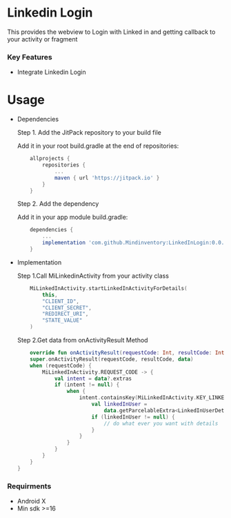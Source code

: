 # Linkedin Login 

This provides the webview to Login with Linked in and getting callback to your activity or fragment

### Key Features

* Integrate Linkedin Login

# Usage

* Dependencies

    Step 1. Add the JitPack repository to your build file
    
    Add it in your root build.gradle at the end of repositories:

    ```groovy
	    allprojects {
		    repositories {
			    ...
			    maven { url 'https://jitpack.io' }
		    }
	    }
    ``` 

    Step 2. Add the dependency
    
    Add it in your app module build.gradle:
    
    ```groovy
        dependencies {
            ...
            implementation 'com.github.Mindinventory:LinkedInLogin:0.0.1'
        }
    ``` 
    
    
* Implementation

    Step 1.Call MiLinkedinActivity from your activity class
    
    ```kotlin
        MiLinkedInActivity.startLinkedInActivityForDetails(
            this,
            "CLIENT_ID",
            "CLIENT_SECRET",
            "REDIRECT_URI",
            "STATE_VALUE"
        )
    ```
    Step 2.Get data from onActivityResult Method
    
    ```kotlin
        override fun onActivityResult(requestCode: Int, resultCode: Int, data: Intent?) {
        super.onActivityResult(requestCode, resultCode, data)
        when (requestCode) {
            MiLinkedInActivity.REQUEST_CODE -> {
                val intent = data?.extras
                if (intent != null) {
                    when {
                        intent.containsKey(MiLinkedInActivity.KEY_LINKEDIN_DETAIL_DATA) -> {
                            val linkedInUser =
                                data.getParcelableExtra<LinkedInUserDetails>(MiLinkedInActivity.KEY_LINKEDIN_DETAIL_DATA)
                            if (linkedInUser != null) {
                                // do what ever you want with details
                            }
                        }
                    }
                }
            }
        }
    }
    
   ```
   
### Requirments   

* Android X
* Min sdk >=16
    
